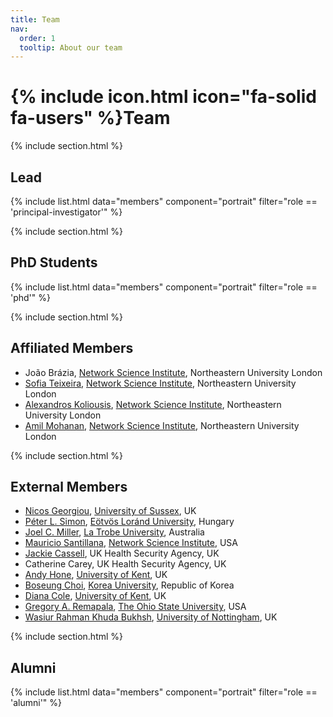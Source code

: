 ```yaml
---
title: Team
nav:
  order: 1
  tooltip: About our team
---
```


# {% include icon.html icon="fa-solid fa-users" %}Team

{% include section.html %}

## Lead

{% include list.html data="members" component="portrait" filter="role == 'principal-investigator'" %}

{% include section.html %}

## PhD Students

{% include list.html data="members" component="portrait" filter="role == 'phd'" %}

{% include section.html %}


## Affiliated Members

- João Brázia, <a href="http://networkscienceinstitute.org">Network Science Institute</a>, Northeastern University London
- <a href='https://andreiasofiateixeira.com/'>Sofia Teixeira</a>, <a href="http://networkscienceinstitute.org">Network Science Institute</a>, Northeastern University London
- <a href='https://www.turing.ac.uk/people/turing-fellows/alexandros-koliousis'>Alexandros Koliousis</a>, <a href="http://networkscienceinstitute.org">Network Science Institute</a>, Northeastern University London
- <a href='https://www.ucl.ac.uk/social-historical-sciences/case-studies/2022/sep/amil-mohanan-phd'>Amil Mohanan</a>, <a href="http://networkscienceinstitute.org">Network Science Institute</a>, Northeastern University London

{% include section.html %}


## External Members

- <a href='https://profiles.sussex.ac.uk/p329373-nicos-georgiou'>Nicos Georgiou</a>, <a href='https://www.sussex.ac.uk/'>University of Sussex</a>, UK
- <a href='https://simonp.web.elte.hu/'>Péter L. Simon</a>, <a href='https://www.elte.hu/'>Eötvös Loránd University</a>, Hungary
- <a href='https://scholars.latrobe.edu.au/jcmiller/'>Joel C. Miller</a>, <a href='https://www.latrobe.edu.au/'>La Trobe University</a>, Australia
- <a href='https://www.mighte.org/'>Mauricio Santillana</a>, <a href="http://networkscienceinstitute.org">Network Science Institute</a>, USA
- <a href='https://researchportal.ukhsa.gov.uk/en/persons/jacqueline-cassell'>Jackie Cassell</a>, UK Health Security Agency, UK
- Catherine Carey, UK Health Security Agency, UK
- <a href='https://www.kent.ac.uk/mathematics-statistics-actuarial-science/people/407/hone-andy'>Andy Hone</a>, <a href='https://www.kent.ac.uk/'>University of Kent</a>, UK
- <a href='https://nslab.korea.ac.kr/'>Boseung Choi</a>, <a href='https://www.korea.ac.kr/'>Korea University</a>, Republic of Korea
- <a href='https://www.kent.ac.uk/mathematics-statistics-actuarial-science/people/417/cole-diana'>Diana Cole</a>, <a href='https://www.kent.ac.uk/'>University of Kent</a>, UK
- <a href='https://neyman.mbi.ohio-state.edu/'>Gregory A. Remapala</a>, <a href='https://www.osu.edu/'>The Ohio State University</a>, USA
- <a href='https://www.wasiur.xyz/'>Wasiur Rahman Khuda Bukhsh</a>, <a href='https://www.nottingham.ac.uk/'>University of Nottingham</a>, UK

{% include section.html %}


## Alumni

{% include list.html data="members" component="portrait" filter="role == 'alumni'" %}